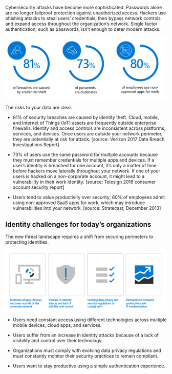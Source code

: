 Cybersecurity attacks have become more sophisticated. Passwords alone are no longer failproof protection against unauthorized access. Hackers use phishing attacks to steal users’ credentials, then bypass network controls and expand access throughout the organization’s network.  Single factor authentication, such as passwords, isn’t enough to deter modern attacks. 

![Password Risk Data](../media/icon2.png)

The risks to your data are clear: 

- 81% of security breaches are caused by identity theft. Cloud, mobile, and Internet of Things (IoT) assets are frequently outside enterprise firewalls. Identity and access controls are inconsistent across platforms, services, and devices. Once users are outside your network perimeter, they are potentially at risk for attack. [source: Verizon 2017 Data Breach Investigations Report]

- 73% of users use the same password for multiple accounts because they must remember credentials for multiple apps and devices. If a user’s identity is breached for one account, it’s only a matter of time before hackers move laterally throughout your network. If one of your users is hacked on a non-corporate account, it might lead to a vulnerability in their work identity. [source: Telesign 2016 consumer account security report]

- Users tend to value productivity over security; 80% of employees admit using non-approved SaaS apps for work, which may introduce vulnerabilities into your network. [source: Stratecast, December 2013]

## Identity challenges for today’s organizations  

The new threat landscape requires a shift from securing perimeters to protecting identities.

![New Threat Landscape](../media/icon3.png)  

- Users need constant access using different technologies across multiple mobile devices, cloud apps, and services.

- Users suffer from an increase in identity attacks because of a lack of visibility and control over their technology.

- Organizations must comply with evolving data privacy regulations and must constantly monitor their security practices to remain compliant.

- Users want to stay productive using a simple authentication experience.
